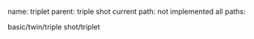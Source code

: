 name: triplet
parent: triple shot
current path: not implemented
all paths:

  basic/twin/triple shot/triplet
